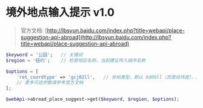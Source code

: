 # 境外地点输入提示 v1.0

> 官方文档: [http://lbsyun.baidu.com/index.php?title=webapi/place-suggestion-api-abroad](http://lbsyun.baidu.com/index.php?title=webapi/place-suggestion-api-abroad)

```php
$keyword = '公园';   // 关键词
$region = '纽约';    // 检索地区名称，当前建议传入城市名称

$options = [
    'ret_coordtype' => 'gcj02ll',   // 坐标类型，默认 bd09ll（百度经纬度），国外为 wgs84
    // 更多可选参数请参考官方文档
];

$webApi->abroad_place_suggest->get($keyword, $region, $options);
```

